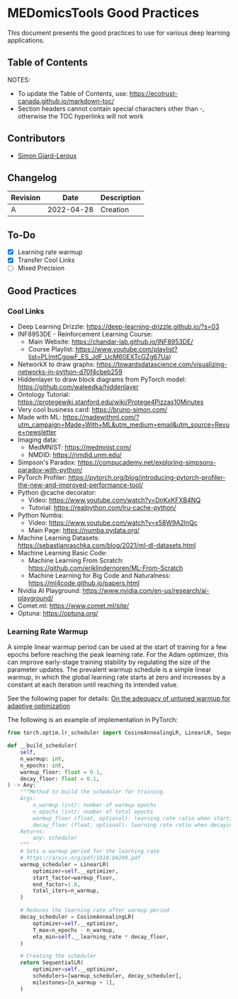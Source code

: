 # MEDomicsTools Good Practices

This document presents the good practices to use for various deep learning applications.

## Table of Contents

NOTES: 

- To update the Table of Contents, use: https://ecotrust-canada.github.io/markdown-toc/
- Section headers cannot contain special characters other than -, otherwise the TOC hyperlinks will not work

## Contributors

- [Simon Giard-Leroux](https://github.com/sgiardl)

## Changelog

Revision | Date       | Description |
---------| -----------| ----------- |
A        | 2022-04-28 | Creation    |

## To-Do

- [x] Learning rate warmup
- [x] Transfer Cool Links
- [ ] Mixed Precision

## Good Practices

### Cool Links
- Deep Learning Drizzle: https://deep-learning-drizzle.github.io/?s=03
- INF8953DE - Reinforcement Learning Course:
    - Main Website: https://chandar-lab.github.io/INF8953DE/
    - Course Playlist: https://www.youtube.com/playlist?list=PLImtCgowF_ES_JdF_UcM60EXTcGZg67Ua)
- NetworkX to draw graphs: https://towardsdatascience.com/visualizing-networks-in-python-d70f4cbeb259
- Hiddenlayer to draw block diagrams from PyTorch model: https://github.com/waleedka/hiddenlayer
- Ontology Tutorial: https://protegewiki.stanford.edu/wiki/Protege4Pizzas10Minutes
- Very cool business card: https://bruno-simon.com/
- Made with ML: https://madewithml.com/?utm_campaign=Made+With+ML&utm_medium=email&utm_source=Revue+newsletter
- Imaging data:
    - MedMNIST: https://medmnist.com/
    - NMDID: https://nmdid.unm.edu/
- Simpson's Paradox: https://compucademy.net/exploring-simpsons-paradox-with-python/
- PyTorch Profiler: https://pytorch.org/blog/introducing-pytorch-profiler-the-new-and-improved-performance-tool/
- Python @cache decorator:
    - Video: https://www.youtube.com/watch?v=DnKxKFXB4NQ
    - Tutorial: https://realpython.com/lru-cache-python/
- Python Numba:
    - Video: https://www.youtube.com/watch?v=x58W9A2lnQc
    - Main Page: https://numba.pydata.org/
- Machine Learning Datasets: https://sebastianraschka.com/blog/2021/ml-dl-datasets.html
- Machine Learning Basic Code:
    - Machine Learning From Scratch: https://github.com/eriklindernoren/ML-From-Scratch
    - Machine Learning for Big Code and Naturalness: https://ml4code.github.io/papers.html
- Nvidia AI Playground: https://www.nvidia.com/en-us/research/ai-playground/
- Comet.ml: https://www.comet.ml/site/
- Optuna: https://optuna.org/

### Learning Rate Warmup

A simple linear warmup period can be used at the start of training for a few epochs before reaching the peak learning rate. For the Adam optimizer, this can improve early-stage training stability by regulating the size of the parameter updates. The prevalent warmup schedule is a simple linear warmup, in which the global learning rate starts at zero and increases by a constant at each iteration until reaching its intended value.

See the following paper for details: [On the adequacy of untuned warmup for adaptive optimization](https://arxiv.org/abs/1910.04209)

The following is an example of implementation in PyTorch:

```python
from torch.optim.lr_scheduler import CosineAnnealingLR, LinearLR, SequentialLR

def __build_scheduler(
    self,
    n_warmup: int,
    n_epochs: int,
    warmup_floor: float = 0.1,
    decay_floor: float = 0.1,
) -> Any:
    """Method to build the scheduler for training.
    Args:
        n_warmup (int): number of warmup epochs
        n_epochs (int): number of total epochs
        warmup_floor (float, optional): learning rate ratio when starting the warmup phase. Defaults to 0.1.
        decay_floor (float, optional): learning rate ratio when decaying during the decay phase. Defaults to 0.1.
    Returns:
        any: scheduler
    """
    # Sets a warmup period for the learning rate
    # https://arxiv.org/pdf/1910.04209.pdf
    warmup_scheduler = LinearLR(
        optimizer=self.__optimizer,
        start_factor=warmup_floor,
        end_factor=1.0,
        total_iters=n_warmup,
    )

    # Reduces the learning rate after warmup period
    decay_scheduler = CosineAnnealingLR(
        optimizer=self.__optimizer,
        T_max=n_epochs - n_warmup,
        eta_min=self.__learning_rate * decay_floor,
    )

    # Creating the scheduler
    return SequentialLR(
        optimizer=self.__optimizer,
        schedulers=[warmup_scheduler, decay_scheduler],
        milestones=[n_warmup + 1],
    )

```


